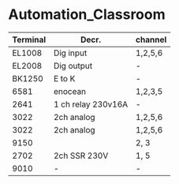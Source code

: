 # Automation_Classroom

| Terminal  | Decr.  | channel |
| ---------	| ------------- 	| ----------- 	|
EL1008  	| Dig input  	| 1,2,5,6 	|
EL2008 	| Dig output  | - 				|  
BK1250	| E to K	  		|  - 				| 
6581  		| enocean  	| 1,2,3,5  	| 
2641 		| 1 ch relay 230v16A  | - | 
3022  		| 2ch analog	| 1,2,5,6  	| 
3022  		| 2ch analog	| 1,2,5,6  	| 
9150  		|   					| 2, 3  			| 
2702  		| 2ch SSR 230V | 1, 5  		| 
9010  		|  -  					| -  				| 